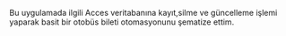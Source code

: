 Bu uygulamada ilgili Acces veritabanına kayıt,silme ve güncelleme işlemi yaparak basit bir otobüs bileti otomasyonunu şematize ettim. 
